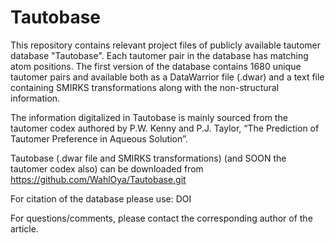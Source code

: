 # Tautobase
This repository contains relevant project files of publicly available tautomer database "Tautobase". Each tautomer pair in the database has matching atom positions. The first version of the database contains 1680 unique tautomer pairs and available both as a DataWarrior file (.dwar) and a text file containing SMIRKS transformations along with the non-structural information.

The information digitalized in Tautobase is mainly sourced from the tautomer codex authored by P.W. Kenny and P.J. Taylor, “The Prediction of Tautomer Preference in Aqueous Solution”.

Tautobase (.dwar file and SMIRKS transformations) (and SOON the tautomer codex also) can be downloaded from https://github.com/WahlOya/Tautobase.git

For citation of the database please use: DOI

For questions/comments, please contact the corresponding author of the article.
